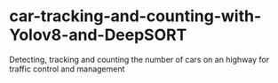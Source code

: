# car-tracking-and-counting-with-Yolov8-and-DeepSORT
Detecting, tracking and counting the number of cars on an highway for traffic control and management 
